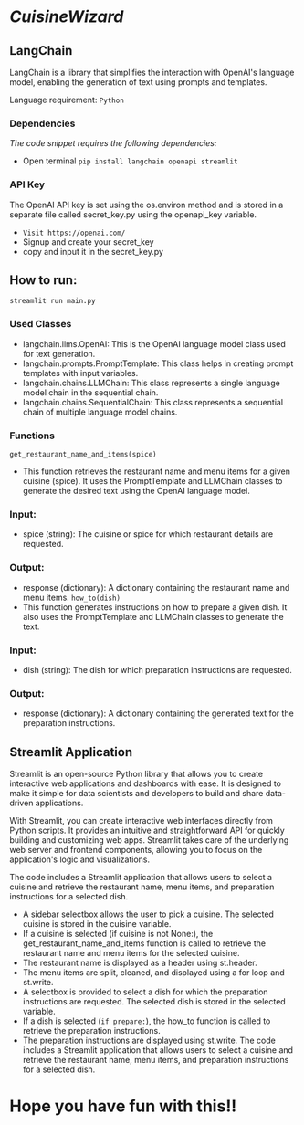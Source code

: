 # *CuisineWizard*

## LangChain
LangChain is a library that simplifies the interaction with OpenAI's language model, enabling the generation of text using prompts and templates.

Language requirement:  `Python`

### Dependencies
*The code snippet requires the following dependencies:*

- Open terminal
` pip install langchain openapi streamlit `

### API Key
The OpenAI API key is set using the os.environ method and is stored in a separate file called secret_key.py using the openapi_key variable.
- `Visit https://openai.com/`
- Signup and create your secret_key
- copy and input it in the secret_key.py
  
## How to run:
`streamlit run main.py`

### Used Classes
- langchain.llms.OpenAI: This is the OpenAI language model class used for text generation.
- langchain.prompts.PromptTemplate: This class helps in creating prompt templates with input variables.
- langchain.chains.LLMChain: This class represents a single language model chain in the sequential chain.
- langchain.chains.SequentialChain: This class represents a sequential chain of multiple language model chains.

### Functions
` get_restaurant_name_and_items(spice) `
- This function retrieves the restaurant name and menu items for a given cuisine (spice). It uses the PromptTemplate and LLMChain classes to generate the desired text using the OpenAI language model.

### Input:
- spice (string): The cuisine or spice for which restaurant details are requested.
### Output:
- response (dictionary): A dictionary containing the restaurant name and menu items.
` how_to(dish) `
- This function generates instructions on how to prepare a given dish. It also uses the PromptTemplate and LLMChain classes to generate the text.

### Input:
- dish (string): The dish for which preparation instructions are requested.
### Output:
- response (dictionary): A dictionary containing the generated text for the preparation instructions.

## Streamlit Application
Streamlit is an open-source Python library that allows you to create interactive web applications and dashboards with ease. It is designed to make it simple for data scientists and developers to build and share data-driven applications.

With Streamlit, you can create interactive web interfaces directly from Python scripts. It provides an intuitive and straightforward API for quickly building and customizing web apps. Streamlit takes care of the underlying web server and frontend components, allowing you to focus on the application's logic and visualizations.

The code includes a Streamlit application that allows users to select a cuisine and retrieve the restaurant name, menu items, and preparation instructions for a selected dish.

- A sidebar selectbox allows the user to pick a cuisine. The selected cuisine is stored in the cuisine variable.
- If a cuisine is selected (if cuisine is not None:), the get_restaurant_name_and_items function is called to retrieve the restaurant name and menu items for the selected cuisine.
- The restaurant name is displayed as a header using st.header.
- The menu items are split, cleaned, and displayed using a for loop and st.write.
- A selectbox is provided to select a dish for which the preparation instructions are requested. The selected dish is stored in the selected variable.
- If a dish is selected (` if prepare: `), the how_to function is called to retrieve the preparation instructions.
- The preparation instructions are displayed using st.write. 
The code includes a Streamlit application that allows users to select a cuisine and retrieve the restaurant name, menu items, and preparation instructions for a selected dish.

# Hope you have fun with this!!
